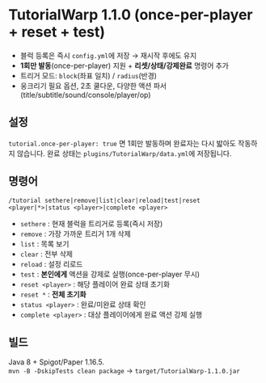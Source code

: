 # TutorialWarp 1.1.0 (once-per-player + reset + test)
- 블럭 등록은 즉시 `config.yml`에 저장 → 재시작 후에도 유지
- **1회만 발동**(once-per-player) 지원 + **리셋/상태/강제완료** 명령어 추가
- 트리거 모드: `block`(좌표 일치) / `radius`(반경)
- 웅크리기 필요 옵션, 2초 쿨다운, 다양한 액션 파서(title/subtitle/sound/console/player/op)

## 설정
`tutorial.once-per-player: true` 면 1회만 발동하며 완료자는 다시 밟아도 작동하지 않습니다. 완료 상태는 `plugins/TutorialWarp/data.yml`에 저장됩니다.

## 명령어
`/tutorial sethere|remove|list|clear|reload|test|reset <player|*>|status <player>|complete <player>`

- `sethere` : 현재 블럭을 트리거로 등록(즉시 저장)
- `remove`  : 가장 가까운 트리거 1개 삭제
- `list`    : 목록 보기
- `clear`   : 전부 삭제
- `reload`  : 설정 리로드
- `test`    : **본인에게** 액션을 강제로 실행(once-per-player 무시)
- `reset <player>` : 해당 플레이어 완료 상태 초기화
- `reset *` : **전체 초기화**
- `status <player>` : 완료/미완료 상태 확인
- `complete <player>` : 대상 플레이어에게 완료 액션 강제 실행

## 빌드
Java 8 + Spigot/Paper 1.16.5.  
`mvn -B -DskipTests clean package` → `target/TutorialWarp-1.1.0.jar`
